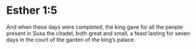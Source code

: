 # Esther 1:5

And when these days were completed, the king gave for all the people present in Susa the citadel, both great and small, a feast lasting for seven days in the court of the garden of the king’s palace.

